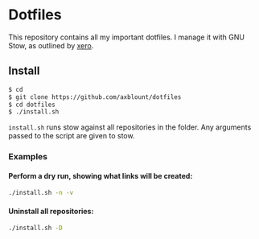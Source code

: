 Dotfiles
========

This repository contains all my important dotfiles.
I manage it with GNU Stow, as outlined by [xero][1].

## Install
```sh
$ cd
$ git clone https://github.com/axblount/dotfiles
$ cd dotfiles
$ ./install.sh
```

`install.sh` runs stow against all repositories in the folder.
Any arguments passed to the script are given to stow.

### Examples
#### Perform a dry run, showing what links will be created:
```sh
./install.sh -n -v
```

#### Uninstall all repositories:
```sh
./install.sh -D
```

[1]: https://github.com/xero/dotfiles
